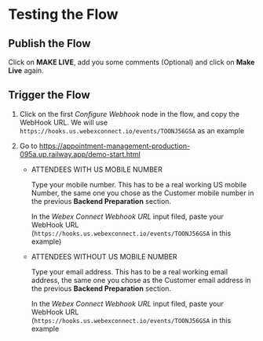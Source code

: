 # Testing the Flow

## Publish the Flow

Click on **MAKE LIVE**, add you some comments (Optional) and click on **Make Live** again.


## Trigger the Flow

1. Click on the first _Configure Webhook_ node in the flow, and copy the WebHook URL. We will use `https://hooks.us.webexconnect.io/events/TOONJ56GSA` as an example

2. Go to https://appointment-management-production-095a.up.railway.app/demo-start.html 

    - ATTENDEES WITH US MOBILE NUMBER

        Type your mobile number. This has to be a real working US mobile Number, the same one you chose as the Customer mobile number in the previous **Backend Preparation** section.

        In the _Webex Connect Webhook URL_ input filed, paste your WebHook URL (`https://hooks.us.webexconnect.io/events/TOONJ56GSA` in this example)

    - ATTENDEES WITHOUT US MOBILE NUMBER

        Type your email address. This has to be a real working email address, the same one you chose as the Customer email address in the previous **Backend Preparation** section.

        In the _Webex Connect Webhook URL_ input filed, paste your WebHook URL (`https://hooks.us.webexconnect.io/events/TOONJ56GSA` in this example
